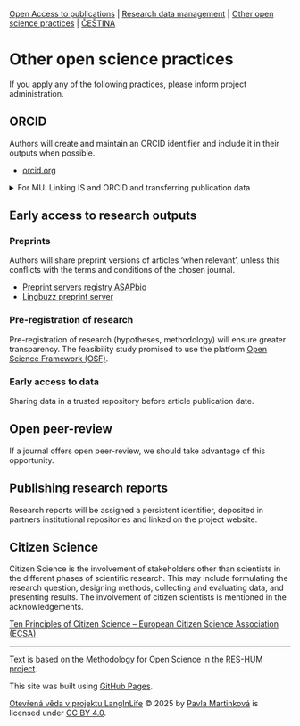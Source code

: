 [Open Access to publications](/osprinciples/open-access-en) | [Research data management](/osprinciples/sprava-dat-en) | [Other open science practices](/osprinciples/dalsi-postupy-en) | [ČEŠTINA](/osprinciples/dalsi-postupy)

# Other open science practices

If you apply any of the following practices, please inform project administration.

## ORCID

Authors will create and maintain an ORCID identifier and include it in their outputs when possible. 

- [orcid.org](https://orcid.org/)

<details markdown="1">

<summary>For MU: Linking IS and ORCID and transferring publication data</summary>

In order for publications entered in the IS to be displayed in your ORCID profile, you must grant MU consent in the section [Personal Identifiers (IS)](https://is.muni.cz/auth/publikace/identifikatory_osob). You can then choose which type of publications will be transferred, or select them manually in [Publications (IS)](https://is.muni.cz/auth/publications?orcid=1).

</details>

## Early access to research outputs 

### Preprints

Authors will share preprint versions of articles ‘when relevant’, unless this conflicts with the terms and conditions of the chosen journal. 

- [Preprint servers registry ASAPbio](https://asapbio.org/preprint-servers)
- [Lingbuzz preprint server](https://lingbuzz.net/)

### Pre-registration of research 

Pre-registration of research (hypotheses, methodology) will ensure greater transparency. The feasibility study promised to use the platform [Open Science Framework (OSF)](https://osf.io/).

### Early access to data 

Sharing data in a trusted repository before article publication date. 

## Open peer-review

If a journal offers open peer-review, we should take advantage of this opportunity.   

## Publishing research reports 

Research reports will be assigned a persistent identifier, deposited in partners institutional repositories and linked on the project website.

## Citizen Science 

Citizen Science is the involvement of stakeholders other than scientists in the different phases of scientific research. This may include formulating the research question, designing methods, collecting and evaluating data, and presenting results. The involvement of citizen scientists is mentioned in the acknowledgements. 

[Ten Principles of Citizen Science – European Citizen Science Association (ECSA)](https://www.ecsa.ngo/10-principles/)

---

Text is based on the Methodology for Open Science in [the RES-HUM project](https://reshum.muni.cz).

This site was built using [GitHub Pages](https://pages.github.com/).

[Otevřená věda v projektu LangInLife](https://pavla-martinkova.github.io/osprinciples/) © 2025 by [Pavla Martinková](https://github.com/pavla-martinkova) is licensed under [CC BY 4.0](https://creativecommons.org/licenses/by/4.0/).